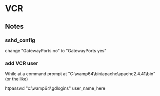 # VCR

## Notes

### sshd_config

change "GatewayPorts no" to "GatewayPorts yes"

### add VCR user

While at a command prompt at "C:\wamp64\bin\apache\apache2.4.41\bin" (or the like)

htpasswd "c:\wamp64\gdlogins" user_name_here
